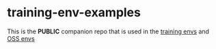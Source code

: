 # training-env-examples
This is the **PUBLIC** companion repo that is used in the [training envs](https://github.com/armory-io/customer-training-envs) and [OSS envs](https://github.com/armory-io/oss-testing-envs)
